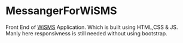# MessangerForWiSMS
Front End of [WiSMS](https://github.com/MaxIndu/Wi-SMS) Application. Which is built using HTML,CSS & JS. Manly here responsivness is still needed without using bootstrap. 
